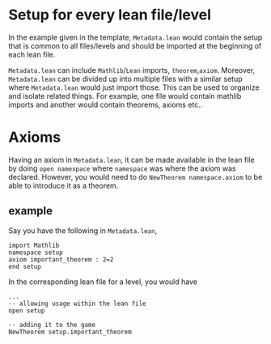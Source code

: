 # Setup for every lean file/level
In the example given in the template, `Metadata.lean` would contain the setup that is common to all files/levels and should be imported at the beginning of each lean file.

`Metadata.lean` can include `Mathlib`/`Lean` imports, `theorem`,`axiom`. 
Moreover, `Metadata.lean` can be divided up into multiple files with a similar setup where `Metadata.lean` would just import those. This can be used to organize and isolate related things. For example, one file would contain mathlib imports and another would contain theorems, axioms etc..

# Axioms
Having an axiom in `Metadata.lean`, it can be made available in the lean file by doing `open namespace` where `namespace` was where the axiom was declared. However, you would need to do `NewTheorem namespace.axiom` to be able to introduce it as a theorem.

## example
Say you have the following in `Metadata.lean`,
```
import Mathlib
namespace setup
axiom important_theorem : 2=2 
end setup
```

In the corresponding lean file for a level, you would have
```
...
-- allowing usage within the lean file
open setup

-- adding it to the game
NewTheorem setup.important_theorem
```

